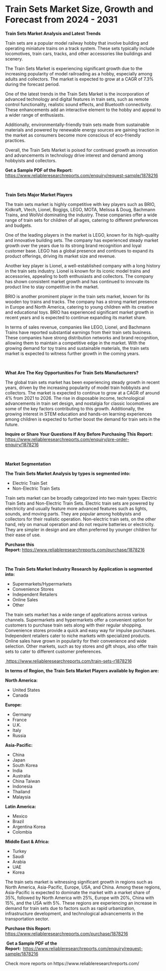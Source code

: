 <p><h1>Train Sets Market Size, Growth and Forecast from 2024 - 2031</h1></p><p><strong>Train Sets Market Analysis and Latest Trends</strong></p>
<p><p>Train sets are a popular model railway hobby that involve building and operating miniature trains on a track system. These sets typically include locomotives, train cars, tracks, and other accessories like buildings and scenery.</p><p>The Train Sets Market is experiencing significant growth due to the increasing popularity of model railroading as a hobby, especially among adults and collectors. The market is expected to grow at a CAGR of 7.3% during the forecast period.</p><p>One of the latest trends in the Train Sets Market is the incorporation of advanced technology and digital features in train sets, such as remote control functionality, realistic sound effects, and Bluetooth connectivity. These enhancements add an interactive element to the hobby and appeal to a wider range of enthusiasts.</p><p>Additionally, environmentally-friendly train sets made from sustainable materials and powered by renewable energy sources are gaining traction in the market as consumers become more conscious of eco-friendly practices.</p><p>Overall, the Train Sets Market is poised for continued growth as innovation and advancements in technology drive interest and demand among hobbyists and collectors.</p></p>
<p><strong>Get a Sample PDF of the Report:&nbsp;</strong> <a href="https://www.reliableresearchreports.com/enquiry/request-sample/1878216">https://www.reliableresearchreports.com/enquiry/request-sample/1878216</a></p>
<p>&nbsp;</p>
<p><strong>Train Sets Major Market Players</strong></p>
<p><p>The train sets market is highly competitive with key players such as BRIO, Kidkraft, Vtech, Lionel, Bogjigs, LEGO, MOTA, Melissa & Doug, Bachmann Trains, and WolVol dominating the industry. These companies offer a wide range of train sets for children of all ages, catering to different preferences and budgets.</p><p>One of the leading players in the market is LEGO, known for its high-quality and innovative building sets. The company has experienced steady market growth over the years due to its strong brand recognition and loyal customer base. LEGO has a global presence and continues to expand its product offerings, driving its market size and revenue.</p><p>Another key player is Lionel, a well-established company with a long history in the train sets industry. Lionel is known for its iconic model trains and accessories, appealing to both enthusiasts and collectors. The company has shown consistent market growth and has continued to innovate its product line to stay competitive in the market.</p><p>BRIO is another prominent player in the train sets market, known for its wooden toy trains and tracks. The company has a strong market presence in Europe and North America, catering to young children with its creative and educational toys. BRIO has experienced significant market growth in recent years and is expected to continue expanding its market share.</p><p>In terms of sales revenue, companies like LEGO, Lionel, and Bachmann Trains have reported substantial earnings from their train sets business. These companies have strong distribution networks and brand recognition, allowing them to maintain a competitive edge in the market. With the growing demand for toy trains and sustainable materials, the train sets market is expected to witness further growth in the coming years.</p></p>
<p>&nbsp;</p>
<p><strong>What Are The Key Opportunities For Train Sets Manufacturers?</strong></p>
<p><p>The global train sets market has been experiencing steady growth in recent years, driven by the increasing popularity of model train hobbyists and collectors. The market is expected to continue to grow at a CAGR of around 4% from 2021 to 2026. The rise in disposable income, technological advancements in train set design, and nostalgia for classic locomotives are some of the key factors contributing to this growth. Additionally, the growing interest in STEM education and hands-on learning experiences among children is expected to further boost the demand for train sets in the future.</p></p>
<p><strong>Inquire or Share Your Questions If Any Before Purchasing This Report:</strong> <a href="https://www.reliableresearchreports.com/enquiry/pre-order-enquiry/1878216">https://www.reliableresearchreports.com/enquiry/pre-order-enquiry/1878216</a></p>
<p>&nbsp;</p>
<p><strong>Market Segmentation</strong></p>
<p><strong>The Train Sets Market Analysis by types is segmented into:</strong></p>
<p><ul><li>Electric Train Set</li><li>Non-Electric Train Sets</li></ul></p>
<p><p>Train sets market can be broadly categorized into two main types: Electric Train Sets and Non-Electric Train Sets. Electric train sets are powered by electricity and usually feature more advanced features such as lights, sounds, and moving parts. They are popular among hobbyists and collectors for their realistic operation. Non-electric train sets, on the other hand, rely on manual operation and do not require batteries or electricity. They are simpler in design and are often preferred by younger children for their ease of use.</p></p>
<p><strong>Purchase this Report:&nbsp;</strong><a href="https://www.reliableresearchreports.com/purchase/1878216">https://www.reliableresearchreports.com/purchase/1878216</a></p>
<p>&nbsp;</p>
<p><strong>The Train Sets Market Industry Research by Application is segmented into:</strong></p>
<p><ul><li>Supermarkets/Hypermarkets</li><li>Convenience Stores</li><li>Independent Retailers</li><li>Online Sales</li><li>Other</li></ul></p>
<p><p>The train sets market has a wide range of applications across various channels. Supermarkets and hypermarkets offer a convenient option for customers to purchase train sets along with their regular shopping. Convenience stores provide a quick and easy way for impulse purchases. Independent retailers cater to niche markets with specialized products. Online sales have grown in popularity for their convenience and wide selection. Other markets, such as toy stores and gift shops, also offer train sets to cater to different customer preferences.</p></p>
<p><a href="https://www.reliableresearchreports.com/train-sets-r1878216">&nbsp;https://www.reliableresearchreports.com/train-sets-r1878216</a></p>
<p><strong>In terms of Region, the Train Sets Market Players available by Region are:</strong></p>
<p>
    <p> <strong> North America: </strong>
        <ul>
            <li>United States</li>
            <li>Canada</li>
        </ul>
        </p> 
    <p> <strong> Europe: </strong>
        <ul>
            <li>Germany</li>
            <li>France</li>
            <li>U.K.</li>
            <li>Italy</li>
            <li>Russia</li>
        </ul>
        </p> 
    <p> <strong> Asia-Pacific: </strong>
        <ul>
            <li>China</li>
            <li>Japan</li>
            <li>South Korea</li>
            <li>India</li>
            <li>Australia</li>
            <li>China Taiwan</li>
            <li>Indonesia</li>
            <li>Thailand</li>
            <li>Malaysia</li>
        </ul>
        </p> 
    <p> <strong> Latin America: </strong>
        <ul>
            <li>Mexico</li>
            <li>Brazil</li>
            <li>Argentina Korea</li>
            <li>Colombia</li>
        </ul>
        </p> 
    <p> <strong> Middle East & Africa: </strong>
        <ul>
            <li>Turkey</li>
            <li>Saudi</li>
            <li>Arabia</li>
            <li>UAE</li>
            <li>Korea</li>
        </ul>
    </p>
    </p>
<p><p>The train sets market is witnessing significant growth in regions such as North America, Asia-Pacific, Europe, USA, and China. Among these regions, Asia-Pacific is expected to dominate the market with a market share of 35%, followed by North America with 25%, Europe with 20%, China with 15%, and the USA with 5%. These regions are experiencing an increase in demand for train sets due to factors such as rapid urbanization, infrastructure development, and technological advancements in the transportation sector.</p></p>
<p><strong>Purchase this Report: </strong><a href="https://www.reliableresearchreports.com/purchase/1878216">https://www.reliableresearchreports.com/purchase/1878216</a></p>
<p>&nbsp;<strong>Get a Sample PDF of the Report:&nbsp;&nbsp;</strong><a href="https://www.reliableresearchreports.com/enquiry/request-sample/1878216">https://www.reliableresearchreports.com/enquiry/request-sample/1878216</a></p>
<p><strong></strong></p>
<p>Check more reports on https://www.reliableresearchreports.com/</p>